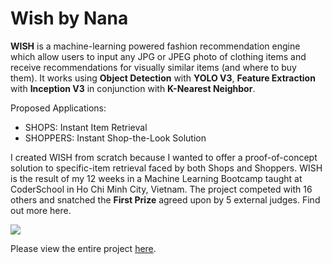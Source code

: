# Wish by Nana

**WISH** is a machine-learning powered fashion recommendation engine which allow users to input any JPG or JPEG photo of clothing items and receive recommendations for visually similar items (and where to buy them). It works using **Object Detection** with **YOLO V3**, **Feature Extraction** with **Inception V3** in conjunction with **K-Nearest Neighbor**. 

Proposed Applications: 

- SHOPS: Instant Item Retrieval 
- SHOPPERS: Instant Shop-the-Look Solution

I created WISH from scratch because I wanted to offer a proof-of-concept solution to specific-item retrieval faced by both Shops and Shoppers. WISH is the result of my 12 weeks in a Machine Learning Bootcamp taught at CoderSchool in Ho Chi Minh City, Vietnam. The project competed with 16 others and snatched the **First Prize** agreed upon by 5 external judges. Find out more here. 

![](https://i.imgur.com/6kww597.png)

Please view the entire project [here](https://www.beautiful.ai/player/-M19TNQ-3mBssQUbIK53).

